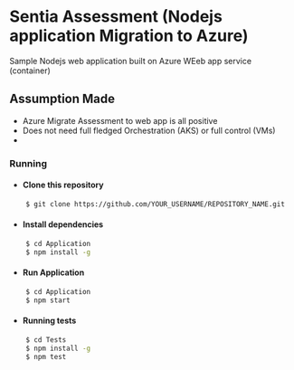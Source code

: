 # Sentia Assessment (Nodejs application Migration to Azure)

Sample Nodejs web application built on Azure WEeb app service (container)

## Assumption Made

- Azure Migrate Assessment to web app is all positive
- Does not need full fledged Orchestration (AKS) or full control (VMs)
- 


### Running

 - #### Clone this repository  

```bash
    $ git clone https://github.com/YOUR_USERNAME/REPOSITORY_NAME.git
```

- #### Install dependencies
```bash
    $ cd Application
    $ npm install -g
```
- #### Run Application
```bash
    $ cd Application
    $ npm start
```
- #### Running tests
```bash
    $ cd Tests
    $ npm install -g
    $ npm test
